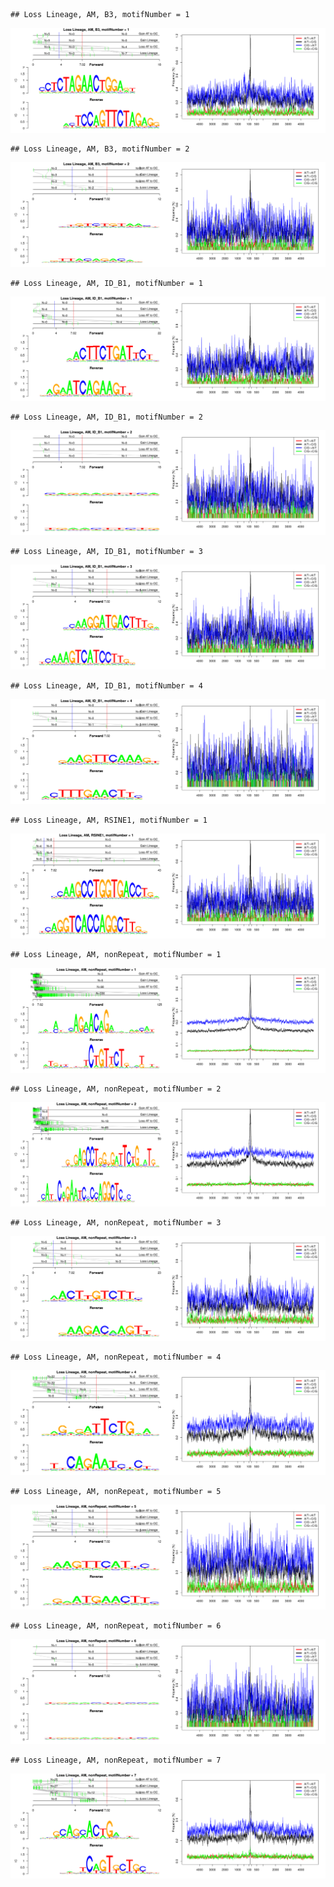 

```
## Loss Lineage, AM, B3, motifNumber = 1
```

![plot of chunk motifPValues](figure/motifPValues-1.png)

```
## Loss Lineage, AM, B3, motifNumber = 2
```

![plot of chunk motifPValues](figure/motifPValues-2.png)

```
## Loss Lineage, AM, ID_B1, motifNumber = 1
```

![plot of chunk motifPValues](figure/motifPValues-3.png)

```
## Loss Lineage, AM, ID_B1, motifNumber = 2
```

![plot of chunk motifPValues](figure/motifPValues-4.png)

```
## Loss Lineage, AM, ID_B1, motifNumber = 3
```

![plot of chunk motifPValues](figure/motifPValues-5.png)

```
## Loss Lineage, AM, ID_B1, motifNumber = 4
```

![plot of chunk motifPValues](figure/motifPValues-6.png)

```
## Loss Lineage, AM, RSINE1, motifNumber = 1
```

![plot of chunk motifPValues](figure/motifPValues-7.png)

```
## Loss Lineage, AM, nonRepeat, motifNumber = 1
```

![plot of chunk motifPValues](figure/motifPValues-8.png)

```
## Loss Lineage, AM, nonRepeat, motifNumber = 2
```

![plot of chunk motifPValues](figure/motifPValues-9.png)

```
## Loss Lineage, AM, nonRepeat, motifNumber = 3
```

![plot of chunk motifPValues](figure/motifPValues-10.png)

```
## Loss Lineage, AM, nonRepeat, motifNumber = 4
```

![plot of chunk motifPValues](figure/motifPValues-11.png)

```
## Loss Lineage, AM, nonRepeat, motifNumber = 5
```

![plot of chunk motifPValues](figure/motifPValues-12.png)

```
## Loss Lineage, AM, nonRepeat, motifNumber = 6
```

![plot of chunk motifPValues](figure/motifPValues-13.png)

```
## Loss Lineage, AM, nonRepeat, motifNumber = 7
```

![plot of chunk motifPValues](figure/motifPValues-14.png)
  
